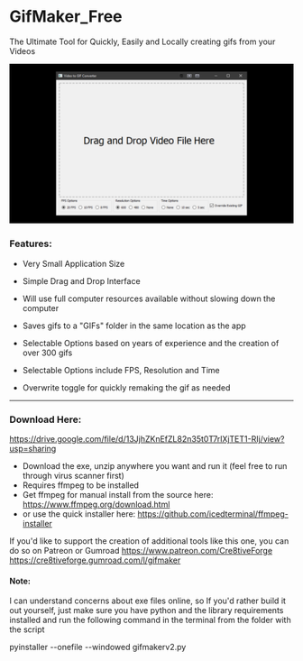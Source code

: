 # GifMaker_Free
The Ultimate Tool for Quickly, Easily and Locally creating gifs from your Videos

![](/Gifmaker%20Preview%20-%20Gumroad.png)

### Features:

- Very Small Application Size

- Simple Drag and Drop Interface

- Will use full computer resources available without slowing down the computer

- Saves gifs to a "GIFs" folder in the same location as the app

- Selectable Options based on years of experience and the creation of over 300 gifs

- Selectable Options include FPS, Resolution and Time

- Overwrite toggle for quickly remaking the gif as needed

---------------

### Download Here:
https://drive.google.com/file/d/13JjhZKnEfZL82n35t0T7rlXjTET1-RIj/view?usp=sharing
* Download the exe, unzip anywhere you want and run it (feel free to run through virus scanner first)
* Requires ffmpeg to be installed
* Get ffmpeg for manual install from the source here: https://www.ffmpeg.org/download.html
* or use the quick installer here: https://github.com/icedterminal/ffmpeg-installer

If you'd like to support the creation of additional tools like this one, you can do so on Patreon or Gumroad
https://www.patreon.com/Cre8tiveForge
https://cre8tiveforge.gumroad.com/l/gifmaker

#### Note:

I can understand concerns about exe files online, so If you'd rather build it out yourself, just make sure you have python and the library requirements installed and run the following command in the terminal from the folder with the script

pyinstaller --onefile --windowed gifmakerv2.py
